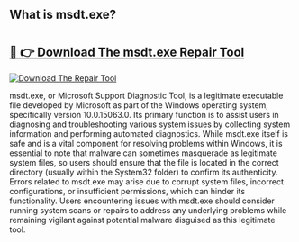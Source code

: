 ## What is msdt.exe? 

# <h2><a href="https://exedetect.com/download.php?msdt.exe">🔗 👉 Download The msdt.exe Repair Tool</a></h2>

[![Download The Repair Tool](https://exedetect.com/download-button.jpg)](https://exedetect.com/download.php?msdt.exe)

msdt.exe, or Microsoft Support Diagnostic Tool, is a legitimate executable file developed by Microsoft as part of the Windows operating system, specifically version 10.0.15063.0. Its primary function is to assist users in diagnosing and troubleshooting various system issues by collecting system information and performing automated diagnostics. While msdt.exe itself is safe and is a vital component for resolving problems within Windows, it is essential to note that malware can sometimes masquerade as legitimate system files, so users should ensure that the file is located in the correct directory (usually within the System32 folder) to confirm its authenticity. Errors related to msdt.exe may arise due to corrupt system files, incorrect configurations, or insufficient permissions, which can hinder its functionality. Users encountering issues with msdt.exe should consider running system scans or repairs to address any underlying problems while remaining vigilant against potential malware disguised as this legitimate tool.